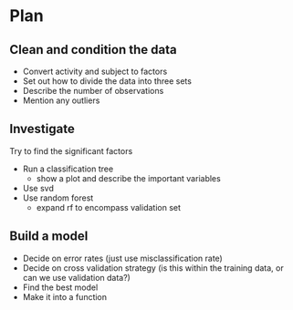Plan
====

Clean and condition the data
----------------------------
* Convert activity and subject to factors
* Set out how to divide the data into three sets
* Describe the number of observations
* Mention any outliers


Investigate
-----------

Try to find the significant factors
* Run a classification tree
    * show a plot and describe the important variables
* Use svd
* Use random forest
    * expand rf to encompass validation set

Build a model
-------------

* Decide on error rates (just use misclassification rate)
* Decide on cross validation strategy (is this within the training data, or can we use validation data?)
* Find the best model
* Make it into a function



